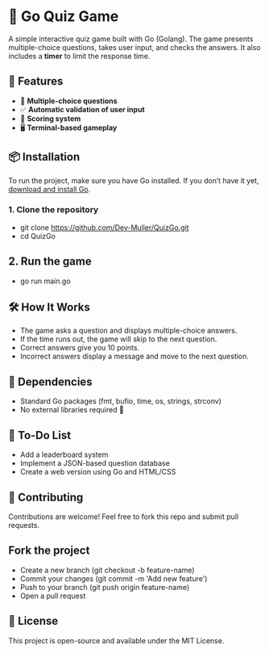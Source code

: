 # 🧠 Go Quiz Game

A simple interactive quiz game built with Go (Golang). The game presents multiple-choice questions, takes user input, and checks the answers. It also includes a **timer** to limit the response time.

## 🚀 Features

- 📝 **Multiple-choice questions**
- ✅ **Automatic validation of user input**
- 🎯 **Scoring system**
- 🖥️ **Terminal-based gameplay**


## 📦 Installation

To run the project, make sure you have Go installed. If you don’t have it yet, [download and install Go](https://go.dev/dl/).


### **1. Clone the repository**

- git clone https://github.com/Dev-Muller/QuizGo.git
- cd QuizGo


## 2. Run the game

- go run main.go


## 🛠 How It Works

- The game asks a question and displays multiple-choice answers.
- If the time runs out, the game will skip to the next question.
- Correct answers give you 10 points.
- Incorrect answers display a message and move to the next question.


## 🔧 Dependencies

- Standard Go packages (fmt, bufio, time, os, strings, strconv)
- No external libraries required 🎉


## 📌 To-Do List

- Add a leaderboard system
- Implement a JSON-based question database
- Create a web version using Go and HTML/CSS

## 🤝 Contributing

Contributions are welcome! Feel free to fork this repo and submit pull requests.


## Fork the project

- Create a new branch (git checkout -b feature-name)
- Commit your changes (git commit -m 'Add new feature')
- Push to your branch (git push origin feature-name)
- Open a pull request

  
## 📄 License

This project is open-source and available under the MIT License.
